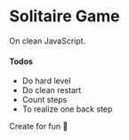 # Solitaire Game
On clean JavaScript.
#### Todos
- Do hard level
- Do clean restart
- Count steps
- To realize one back step

Create for fun :star2: